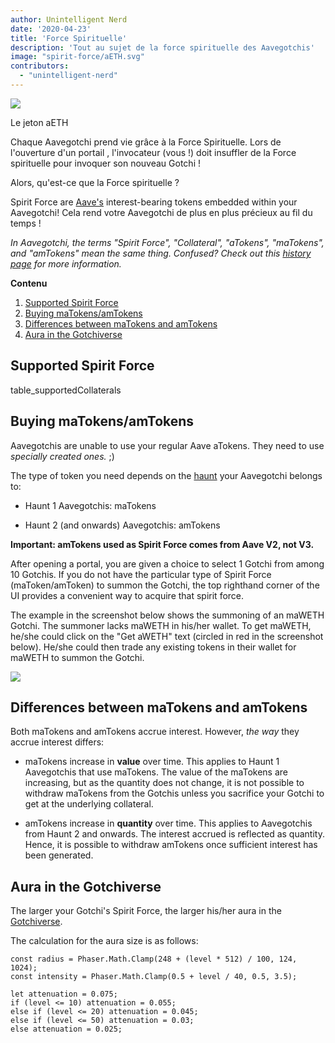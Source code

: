 ```yaml
---
author: Unintelligent Nerd
date: '2020-04-23'
title: 'Force Spirituelle'
description: 'Tout au sujet de la force spirituelle des Aavegotchis'
image: "spirit-force/aETH.svg"
contributors:
  - "unintelligent-nerd"
---
```


<div class="headerImageContainer">
<img class="headerImage" src="/spirit-force/aETH.png">
<p class="headerImageText">Le jeton aETH</p>
</div>

Chaque Aavegotchi prend vie grâce à la Force Spirituelle. Lors de l'ouverture d'un portail [](/portals), l'invocateur (vous !) doit insuffler de la Force spirituelle pour invoquer son nouveau Gotchi !

Alors, qu'est-ce que la Force spirituelle ?

Spirit Force are [Aave's](https://aave.com/) interest-bearing tokens embedded within your Aavegotchi! Cela rend votre Aavegotchi de plus en plus précieux au fil du temps !

*In Aavegotchi, the terms "Spirit Force", "Collateral", "aTokens", "maTokens", and "amTokens" mean the same thing. Confused? Check out this [history page](/spirit-force-history) for more information.*

<div class="contentsBox">

**Contenu**

<ol>
<li><a href=#supported-spirit-force>Supported Spirit Force</a></li>
<li><a href=#buying-matokens-amtokens>Buying maTokens/amTokens</a></li>
<li><a href=#differences-between-matokens-and-amtokens>Differences between maTokens and amTokens</a></li>
<li><a href=#aura-in-the-gotchiverse>Aura in the Gotchiverse</a></li>
</ol>

</div>

## Supported Spirit Force

table_supportedCollaterals

## Buying maTokens/amTokens

Aavegotchis are unable to use your regular Aave aTokens. They need to use *specially created ones.* ;)

The type of token you need depends on the [haunt](/haunt) your Aavegotchi belongs to:

* Haunt 1 Aavegotchis: maTokens

* Haunt 2 (and onwards) Aavegotchis: amTokens

**Important: amTokens used as Spirit Force comes from Aave V2, not V3.**

After opening a portal, you are given a choice to select 1 Gotchi from among 10 Gotchis. If you do not have the particular type of Spirit Force (maToken/amToken) to summon the Gotchi, the top righthand corner of the UI provides a convenient way to acquire that spirit force.

The example in the screenshot below shows the summoning of an maWETH Gotchi. The summoner lacks maWETH in his/her wallet. To get maWETH, he/she could click on the "Get aWETH" text (circled in red in the screenshot below). He/she could then trade any existing tokens in their wallet for maWETH to summon the Gotchi.

<img class="bodyImage" src="/spirit-force/summoning-an-aavegotchi.png" />

## Differences between maTokens and amTokens

Both maTokens and amTokens accrue interest. However, *the way* they accrue interest differs:

* maTokens increase in **value** over time. This applies to Haunt 1 Aavegotchis that use maTokens. The value of the maTokens are increasing, but as the quantity does not change, it is not possible to withdraw maTokens from the Gotchis unless you sacrifice your Gotchi to get at the underlying collateral.

* amTokens increase in **quantity** over time. This applies to Aavegotchis from Haunt 2 and onwards. The interest accrued is reflected as quantity. Hence, it is possible to withdraw amTokens once sufficient interest has been generated.

## Aura in the Gotchiverse

The larger your Gotchi's Spirit Force, the larger his/her aura in the [Gotchiverse](/gotchiverse).

The calculation for the aura size is as follows:

```
const radius = Phaser.Math.Clamp(248 + (level * 512) / 100, 124, 1024);
const intensity = Phaser.Math.Clamp(0.5 + level / 40, 0.5, 3.5);

let attenuation = 0.075;
if (level <= 10) attenuation = 0.055;
else if (level <= 20) attenuation = 0.045;
else if (level <= 50) attenuation = 0.03;
else attenuation = 0.025;
```